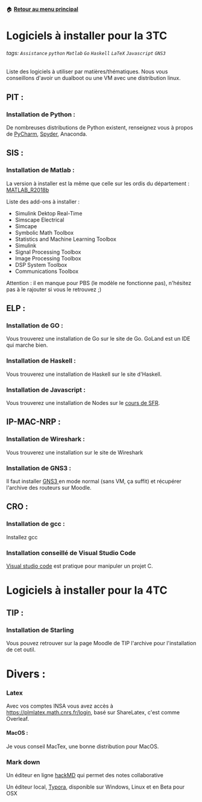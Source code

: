:house: [**Retour au menu principal**](/TChelp)

# Logiciels à installer pour la 3TC

###### tags: `Assistance` `python` `Matlab` `Go` `Haskell` `LaTeX` `Javascript` `GNS3`

Liste des logiciels à utiliser par matières/thématiques.
Nous vous conseillons d'avoir un dualboot ou une VM avec une distribution linux.

## PIT :
### Installation de Python :
De nombreuses distributions de Python existent, renseignez vous à propos de [PyCharm](../IDE/Jet_brains/Utilisation_generale.md), [Spyder](../IDE/spyder/presentation.md), Anaconda.

## SIS :
### Installation de Matlab :
La version à installer est la même que celle sur les ordis du département : [MATLAB_R2018b](../Matlab/presentation.md)

Liste des add-ons à installer :
- Simulink Dektop Real-Time
- Simscape Electrical
- Simcape
- Symbolic Math Toolbox
- Statistics and Machine Learning Toolbox
- Simulink
- Signal Processing Toolbox
- Image Processing Toolbox
- DSP System Toolbox
- Communications Toolbox

Attention : il en manque pour PBS (le modèle ne fonctionne pas), n'hésitez pas à le rajouter si vous le retrouvez ;)

## ELP :
### Installation de GO :
Vous trouverez une installation de Go sur le site de Go.
GoLand est un IDE qui marche bien.

### Installation de Haskell :
Vous trouverez une installation de Haskell sur le site d'Haskell.

### Installation de Javascript :
Vous trouverez une installation de Nodes sur le [cours de SFR](https://github.com/sfrenot/javascript).

## IP-MAC-NRP :
### Installation de Wireshark :
Vous trouverez une installation sur le site de Wireshark

### Installation de GNS3 :
Il faut installer [GNS3 ](../GNS3/presentation.md)en mode normal (sans VM, ça suffit) et récupérer l'archive des routeurs sur Moodle.

## CRO :
### Installation de gcc :
Installez gcc

### Installation conseillé de Visual Studio Code
[Visual studio code](../IDE/VScode/vscode.md) est pratique pour manipuler un projet C.



# Logiciels à installer pour la 4TC

## TIP :

### Installation de **Starling** 

Vous pouvez retrouver sur la page Moodle de TIP l'archive pour l'installation de cet outil.

###### 

# Divers :
### Latex
Avec vos comptes INSA vous avez accès à https://plmlatex.math.cnrs.fr/login, basé sur ShareLatex, c'est comme Overleaf.
#### MacOS :
Je vous conseil MacTex, une bonne distribution pour MacOS.



### Mark down

Un éditeur en ligne  [hackMD](https://hackmd.io/) qui permet des notes collaborative  

Un éditeur local, [Typora](https://typora.io/#download), disponible sur Windows, Linux et en Beta pour OSX
